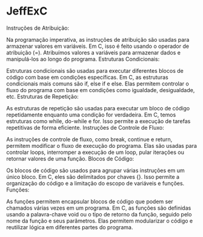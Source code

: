 # JeffExC
Instruções de Atribuição:

Na programação imperativa, as instruções de atribuição são usadas para armazenar valores em variáveis. Em C, isso é feito usando o operador de atribuição (=). Atribuímos valores a variáveis para armazenar dados e manipulá-los ao longo do programa.
Estruturas Condicionais:

Estruturas condicionais são usadas para executar diferentes blocos de código com base em condições específicas. Em C, as estruturas condicionais mais comuns são if, else if e else. Elas permitem controlar o fluxo do programa com base em condições como igualdade, desigualdade, etc.
Estruturas de Repetição:

As estruturas de repetição são usadas para executar um bloco de código repetidamente enquanto uma condição for verdadeira. Em C, temos estruturas como while, do-while e for. Isso permite a execução de tarefas repetitivas de forma eficiente.
Instruções de Controle de Fluxo:

As instruções de controle de fluxo, como break, continue e return, permitem modificar o fluxo de execução do programa. Elas são usadas para controlar loops, interromper a execução de um loop, pular iterações ou retornar valores de uma função.
Blocos de Código:

Os blocos de código são usados para agrupar várias instruções em um único bloco. Em C, eles são delimitados por chaves {}. Isso permite a organização do código e a limitação do escopo de variáveis e funções.
Funções:

As funções permitem encapsular blocos de código que podem ser chamados várias vezes em um programa. Em C, as funções são definidas usando a palavra-chave void ou o tipo de retorno da função, seguido pelo nome da função e seus parâmetros. Elas permitem modularizar o código e reutilizar lógica em diferentes partes do programa.
